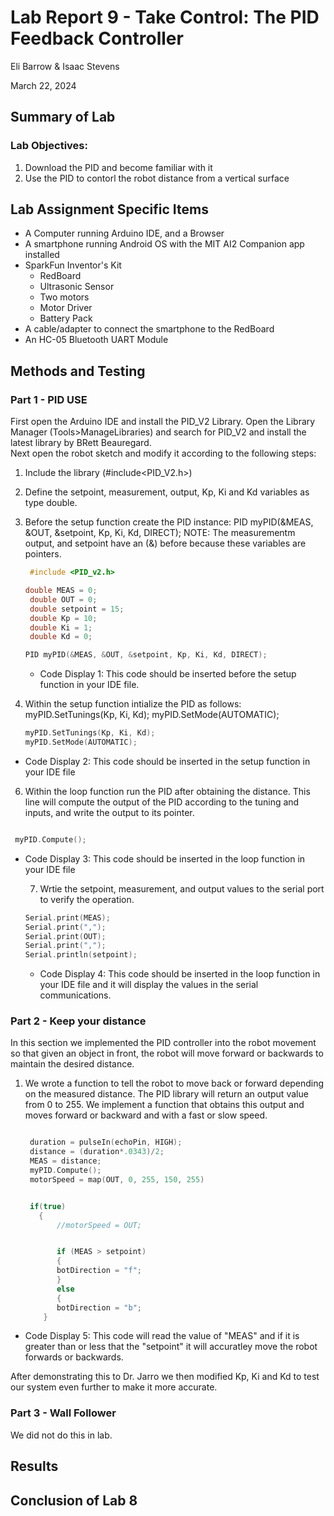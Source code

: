 # Lab Report 9 - Take Control: The PID Feedback Controller
Eli Barrow & Isaac Stevens

March 22, 2024

## Summary of Lab ##




### Lab Objectives: ###
1. Download the PID and become familiar with it
2. Use the PID to contorl the robot distance from a vertical surface

## Lab Assignment Specific Items ##

* A Computer running Arduino IDE, and a Browser
* A smartphone running Android OS with the MIT AI2 Companion app installed
* SparkFun Inventor's Kit
  - RedBoard
  - Ultrasonic Sensor
  - Two motors
  - Motor Driver
  - Battery Pack
* A cable/adapter to connect the smartphone to the RedBoard
* An HC-05 Bluetooth UART Module


## Methods and Testing ##
### Part 1 - PID USE ###
First open the Arduino IDE and install the PID_V2 Library. Open the Library Manager (Tools>ManageLibraries) and search for PID_V2 and install the latest library by BRett Beauregard.   
Next open the robot sketch and modify it according to the following steps:
1. Include the library (#include<PID_V2.h>)
2. Define the setpoint, measurement, output, Kp, Ki and Kd variables as type double.
3. Before the setup function create the PID instance:
   PID myPID(&MEAS, &OUT, &setpoint, Kp, Ki, Kd, DIRECT);
   NOTE: The measurementm output, and setpoint have an (&) before because these variables are pointers.
   ```c++
    #include <PID_v2.h>
   
   double MEAS = 0;
    double OUT = 0;
    double setpoint = 15;
    double Kp = 10;
    double Ki = 1;
    double Kd = 0;
   
   PID myPID(&MEAS, &OUT, &setpoint, Kp, Ki, Kd, DIRECT);
   ```
   * Code Display 1: This code should be inserted before the setup function in your IDE file.   

4. Within the setup function intialize the PID as follows:
   myPID.SetTunings(Kp, Ki, Kd);
   myPID.SetMode(AUTOMATIC);

    ```c++
   myPID.SetTunings(Kp, Ki, Kd);
   myPID.SetMode(AUTOMATIC);
   ```
* Code Display 2: This code should be inserted in the setup function in your IDE file
    

 6. Within the loop function run the PID after obtaining the distance. This line will compute the output of the PID according to the tuning and inputs, and write the output to its pointer.
   ```c++

    myPID.Compute();

   ```
* Code Display 3: This code should be inserted in the loop function in your IDE file


  7.  Wrtie the setpoint, measurement, and output values to the serial port to verify the operation.
  ```c++
  Serial.print(MEAS);
  Serial.print(",");
  Serial.print(OUT);
  Serial.print(",");
  Serial.println(setpoint);
   ```

  * Code Display 4: This code should be inserted in the loop function in your IDE file and it will display the values in the serial communications.

### Part 2 - Keep your distance ###

In this section we implemented the PID controller into the robot movement so that given an object in front, the robot will move forward or backwards to maintain the desired distance.

1. We wrote a function to tell the robot to move back or forward depending on the measured distance. The PID library will return an output value from 0 to 255. We implement a function that obtains this output and moves forward or backward and with a fast or slow speed.
   ```c++

    duration = pulseIn(echoPin, HIGH);
    distance = (duration*.0343)/2;
    MEAS = distance;
    myPID.Compute();
    motorSpeed = map(OUT, 0, 255, 150, 255)

   
    if(true)
      {
          //motorSpeed = OUT;


          if (MEAS > setpoint)
          {
          botDirection = "f";
          }
          else 
          {
          botDirection = "b";
       }

   ```
 * Code Display 5: This code will read the value of "MEAS" and if it is greater than or less that the "setpoint" it will accuratley move the robot forwards or backwards.

After demonstrating this to Dr. Jarro we then modified Kp, Ki and Kd to test our system even further to make it more accurate.

### Part 3 - Wall Follower ###

We did not do this in lab.

## Results ##



## Conclusion of Lab 8 ##

